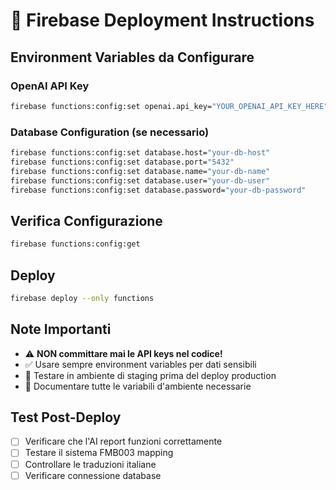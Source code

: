 # 🚨 Firebase Deployment Instructions

## Environment Variables da Configurare

### OpenAI API Key
```bash
firebase functions:config:set openai.api_key="YOUR_OPENAI_API_KEY_HERE"
```

### Database Configuration (se necessario)
```bash
firebase functions:config:set database.host="your-db-host"
firebase functions:config:set database.port="5432"
firebase functions:config:set database.name="your-db-name"
firebase functions:config:set database.user="your-db-user"
firebase functions:config:set database.password="your-db-password"
```

## Verifica Configurazione
```bash
firebase functions:config:get
```

## Deploy
```bash
firebase deploy --only functions
```

## Note Importanti
- ⚠️ **NON committare mai le API keys nel codice!**
- ✅ Usare sempre environment variables per dati sensibili
- 🔄 Testare in ambiente di staging prima del deploy production
- 📝 Documentare tutte le variabili d'ambiente necessarie

## Test Post-Deploy
- [ ] Verificare che l'AI report funzioni correttamente
- [ ] Testare il sistema FMB003 mapping
- [ ] Controllare le traduzioni italiane
- [ ] Verificare connessione database
